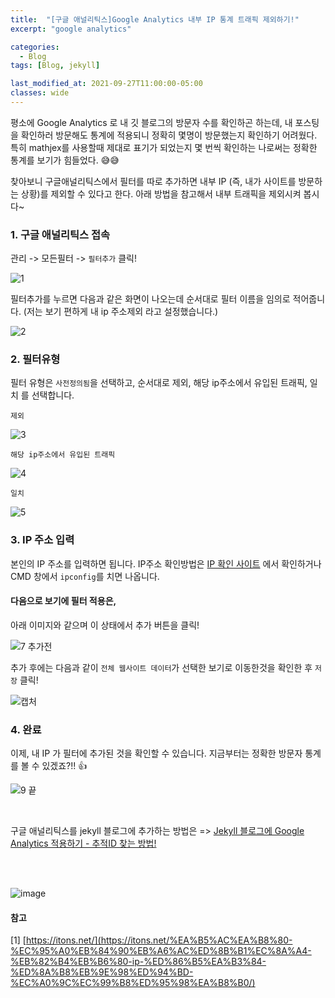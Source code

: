 ```yaml
---
title:  "[구글 애널리틱스]Google Analytics 내부 IP 통계 트래픽 제외하기!"
excerpt: "google analytics"

categories:
  - Blog
tags: [Blog, jekyll]

last_modified_at: 2021-09-27T11:00:00-05:00
classes: wide
---
```


평소에 Google Analytics 로 내 깃 블로그의 방문자 수를 확인하곤 하는데, 내 포스팅을 확인하러 방문해도 통계에 적용되니 정확히 몇명이 방문했는지 확인하기 어려웠다. 
특히 mathjex를 사용할때 제대로 표기가 되었는지 몇 번씩 확인하는 나로써는 정확한 통계를 보기가 힘들었다. 😅😅

찾아보니 구글애널리틱스에서 필터를 따로 추가하면 내부 IP (즉, 내가 사이트를 방문하는 상황)를 제외할 수 있다고 한다. 아래 방법을 참고해서 내부 트래픽을 제외시켜 봅시다~

### 1. 구글 애널리틱스 접속


관리 -> 모든필터 -> `필터추가` 클릭!


![1](https://user-images.githubusercontent.com/53431568/134842198-a0bd9daf-9500-42bb-8757-04c9eba41857.PNG)


필터추가를 누르면 다음과 같은 화면이 나오는데 순서대로 필터 이름을 임의로 적어줍니다. (저는 보기 편하게 내 ip 주소제외 라고 설정했습니다.)

![2](https://user-images.githubusercontent.com/53431568/134842226-49a4e518-a929-4452-a387-02c5a78ea206.PNG)


### 2. 필터유형

필터 유형은 `사전정의됨`을 선택하고, 순서대로 제외, 해당 ip주소에서 유입된 트래픽, 일치 를 선택합니다.

`제외`

![3](https://user-images.githubusercontent.com/53431568/134842435-0e69cd00-0857-414d-9d46-2ed345ac7239.PNG)

`해당 ip주소에서 유입된 트래픽`

![4](https://user-images.githubusercontent.com/53431568/134842445-af073616-5419-4538-ac43-81237f042587.PNG)

`일치`

![5](https://user-images.githubusercontent.com/53431568/134842433-3f6325fb-e6cf-43c9-9249-2f172c83998d.PNG)


### 3. IP 주소 입력

본인의 IP 주소를 입력하면 됩니다. IP주소 확인방법은 [IP 확인 사이트](https://www.findip.kr/) 에서 확인하거나 CMD 창에서 `ipconfig`를 치면 나옵니다.


#### 다음으로 보기에 필터 적용은,
아래 이미지와 같으며 이 상태에서 추가 버튼을 클릭!

![7 추가전](https://user-images.githubusercontent.com/53431568/134842743-c5337e72-c4bc-4a51-9cb4-e99eb2e74392.PNG)

추가 후에는 다음과 같이 `전체 웹사이트 데이터`가 선택한 보기로 이동한것을 확인한 후 `저장` 클릭!

![캡처](https://user-images.githubusercontent.com/53431568/134842954-778e9885-b1c1-4004-800f-19315854b439.PNG)



### 4. 완료

이제, 내 IP 가 필터에 추가된 것을 확인할 수 있습니다. 지금부터는 정확한 방문자 통계를 볼 수 있겠죠?!! 👍


![9  끝](https://user-images.githubusercontent.com/53431568/134842971-5b85164e-0e86-4aec-ba6c-708d36eaabe7.PNG)

<br>

구글 애널리틱스를 jekyll 블로그에 추가하는 방법은 => [Jekyll 블로그에 Google Analytics 적용하기 - 추적ID 찾는 방법!](https://chaelin0722.github.io/blog/google_analytics/) 


<br><br>

![image](https://upload3.inven.co.kr/upload/2020/07/10/bbs/i015594923845.gif)


#### 참고

[1] [https://itons.net/](https://itons.net/%EA%B5%AC%EA%B8%80-%EC%95%A0%EB%84%90%EB%A6%AC%ED%8B%B1%EC%8A%A4-%EB%82%B4%EB%B6%80-ip-%ED%86%B5%EA%B3%84-%ED%8A%B8%EB%9E%98%ED%94%BD-%EC%A0%9C%EC%99%B8%ED%95%98%EA%B8%B0/)
